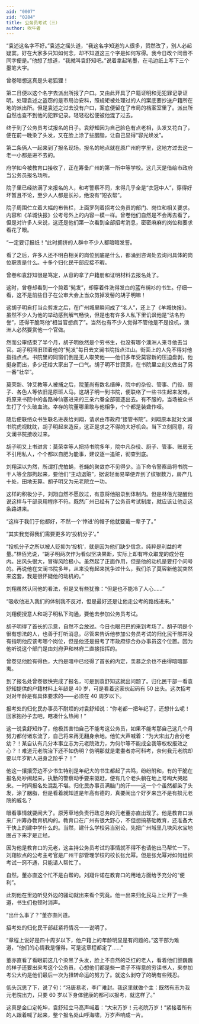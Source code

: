 ```yaml
---
aid: "0007"
zid: "0284"
title: 公务员考试（三）
author: 吹牛者
---
```


“袁述这名字不好。”袁述之摇头道，“我这名字知道的人很多，贸然改了，别人必起疑窦。好在大家多只知如何念，却不知道这三个字是如何写得。我今日改个同音不同字便是。”他想了想道，“我就叫袁舒知吧。”说着拿起笔墨，在毛边纸上写下三个墨笔大字。

曾卷暗想这真是头老狐狸！

第二日便以这个名字去派出所报了户口。又由此开具了户籍证明和无犯罪记录证明。处理袁述之盗窃的是市局治安科，照规矩被处理过的人的案底要抄送户籍所在地的派出所。但是袁述之过去没有户口，案底便留在了市局的档案室里了。派出所自然也查不到他的犯罪记录。轻轻松松便被他混了过去。

终于到了公务员考试报名的日子。袁舒知因为自己脸色有点老相，头发又花白了，便在前一晚染了头发，又在脸上涂了些胭脂，让自己显得“容光焕发”。

第二条俩人一起来到了报名现场。报名的地点就在原广州府学里，这地方过去这一老一小都是进不去的。

府学如今被教育口接收了，正在筹备广州的第一所中等学校。这几天是借给市政府当公务员报名场所。

院子里已经挤满了来报名的人，和考警察不同，来得几乎全是“衣冠中人”，穿得好坏暂且不论，至少人人都是长衫，绝没有“短衣帮”。

院子周围伫立着大幅的布告栏，上面罗列着招考公务员的部门、岗位和相关要求。内容和《羊城快报》公考号外上的内容一模一样。曾卷他们自然是不会再去看了，但是对许多人来说，这还是他们第一次看到全部招考消息，密密麻麻的岗位和要求看花了眼。

“一定要订报纸！”此时拥挤的人群中不少人都暗暗发誓。

看了之后，许多人还不明白相关的岗位到底是什么，都涌到咨询处去询问具体的岗位职责是什么。十多个归化民干部应接不暇。

曾卷和袁舒知很是笃定，从容的拿了户籍册和证明材料去报名处了。

这时，曾卷却看到一个剪着“髡发”，却穿着件洗得发白的蓝布襕衫的书生。仔细一看，这不是前些日子在公审大会上当众剪掉发髻的胡子明嘛！

这胡子明自打当众剪发之后，在广州城里瞬间成了“名人”，还上了《羊城快报》。虽然不少人为他的举动感到解气畅快，但是也有许多人私下里讥讽他是“沽名钓誉”，还得干脆骂他“相当官想疯了”。当然也有不少人觉得不管他是不是投机，澳洲人必然要赏他一个官做。

然而公审结束了半个月，胡子明依然是个穷书生，也没有哪个澳洲人来寻他去当官。胡子明照旧顶着他的“髡发”每日去文澜书院指点江山。街面上的人免不得对他指指点点。书院里的同窗们倒是无人取笑他――他们多年受莫容新的压迫盘剥，他挺身而出，多少还给大家出了一口气。胡子明不甘寂寞，在书院里立刻又做出了另一番“壮举”。

莫荣新、钟艾教等人被捕之后，院董尚有数名缙绅，院中的杂役、管事、门役、厨子、各色人等依旧是原班人马。这胡子明一到书院，便联络了一些书生起来发难，将原来书院中的各路神仙塞进来的三亲六眷全部驱逐出去。有不服的，当场被众书生打了个头破血流。幸存的院董哪里敢与他相争，个个都是装聋作哑。

随后便联络众书生联名进表给刘翔，请求由市政府“接管书院”。刘翔原本就对文澜书院虎视眈眈，胡子明起来造反，这正是求之不得的大好机会。当下立刻同意，将文澜书院接收过来。

胡子明又上书进言：莫荣幸等人把持书院多年，院中凡杂役、厨子、管事、账房无不引用私人，个个都以自肥为能事，建议逐一追赃，彻查到底。

刘翔深以为然，所谓打虎拍蝇，苍蝇的聚敛亦不见得少。当下命令警察局将书院一干人等全部拘起来，要他们“主动退赃”，据说轻而易举便弄到了纹银数万，房产几十处，田地无算。胡子明又为元老院立一功。

这样的积极分子，刘翔自然不愿放过，有意将他招录到体制内。但是林佰光提醒他说这样与干部录用程序不符。既然广州已经有了公务员考试制度，就应该让他走这条路进来。

“这样于我们于他都好，不然一个‘悻进’的帽子他就要戴一辈子了。”

“其实我觉得我们需要更多的‘投机分子’。”

“投机分子之所以被人贬抑为‘投机’，就是因为他们缺少信念，纯粹是利益的考量。”林佰光说，“胡子明两次作为看似坚决果断，实际上却有哗众取宠的成分在内。出风头很大，冒得风险极小。虽然起了正面作用，但是他的动机是要打个问号的。再说他在文澜书院多年，从来没有起来抗争过什么，我们杀了莫容新他就突然来这套，我是很怀疑他的动机的。”

刘翔虽然认同他的看法，但是又有些犹豫：“但是也不能冷了人心……”

“吸收他进入我们的体制我不反对，但是最好还是让他走公考的路线进来。”

刘翔便授意人和胡子明私下沟通，要他去参加公务员考试。

胡子明得了首长的示意，自然不会放过。今日也眼巴巴的来到考场了。胡子明是个很有想法的人，也善于打听消息。尽管来告诉他参加公务员考试的归化民干部并没有指明他应该考哪个岗位，但是他还是报考了市政府综合办办事员这个位置。因为他听说这个部门是由刘府尹和林府二直接指挥的。

曾卷见他脸有得色，大约是暗中已经得了首长的内定，羡慕之余也不由得暗暗鄙夷。

到了报名处曾卷很快完成了报名，可是到袁舒知这就出问题了。归化民干部一看袁舒知提供的户籍材料上年龄是 40 岁，可是看着这家伙起码有 50 出头。这次招考对对年龄是有具体要求的――必须在 40 周岁以下。

报考处的归化民办事员不耐烦的对袁舒知说：“你老都一把年纪了，还想什么呢！回家抱孙子去吧，瞎凑什么热闹！”

这一说袁舒知炸了，他极其害怕自己不能考这公务员，如果不能考那自己这几个月努力都付诸东流了，自己将来再无翻身余地。他忙大声喊着：“为大宋出力合分老幼？！某自认有几分本事立志为元老院效力，为何尔等不能成全我等权权报效之心？！难道元老院治下还不如伪明？伪明那就是耄耋者亦可科考，奈何我元老院却要以年岁断人进身之阶乎？！”

他这一攘攘旁边不少书生特别是年纪大的书生都起了共鸣，纷纷附和，有的干脆在报名处吵闹起来，执勤的警察动手要来驱赶，便有几个老头躺在地上号啕大哭起来。一时间报名处混乱不堪。归化民办事员满脑门的汗――这一个个虽然都染了头发，涂了胭脂，但是看着就知道是年高有德的，真要闹出个好歹来岂不是有损元老院的威名？

眼看事情就要闹大了。原芳草地负责行政总务的元老董亦直出现了。他是教育口派来广州筹办教育机构的。教育口在广州有很大野心，不但想搞基础教育，还准备大干快上的建中学什么的。当然，建什么学校另当别论，先把广州城里几块风水宝地圈占下来才是正经。

因为他是教育口的元老，这主持公务员考试的事情就不得不也请他出马帮忙一下。刘翔钦点的公考主考官是广州干部管理学校的校长张允幂。但是张允幂对如何组织考试一窍不通，只能请人帮忙了。

自然，董亦直这个忙不是白帮的。刘翔许诺在教育口的用地方面给予充分的“便利”。

此刻他在里边听见外边的骚动就出来看个究竟。他一出来归化民马上让开了一条道，书生们也顿时消声。

“出什么事了？”董亦直问道。

招考处的归化民干部赶紧将情况一一说明了。

“章程上说好是四十周岁以下，他户籍上的年龄明显是有问题的。”这干部为难道，“他们的心情我是懂得，可是这章程都定了……”

董亦直看了看眼前这几个染黑了头发，脸上不自然的泛红的老人，看着他们颤巍巍的样子还要出来考这个公务员，心想他们都是些一辈子不得意的穷读书人，来参加考公大约是他们最后一次为扭转命运的努力了。就这么剥夺了的确有些残忍。

低头沉思了下，说了句：“冯唐易老，李广难封。我这里就做个主：既然有志为我元老院出力，只要 60 岁以下身体健康的都可以报考，就这样了。”

这真是金口定乾坤，袁舒知立马高声喊着：“大宋万岁！元老院万岁！”紧接着所有的人跟着喊了起来，整个报名处山呼海啸，万岁声响成一片。
